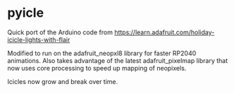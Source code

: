 # pyicle

Quick port of the Arduino code from https://learn.adafruit.com/holiday-icicle-lights-with-flair

Modified to run on the adafruit_neopxl8 library for faster RP2040 animations. Also takes advantage of the latest adafruit_pixelmap library that now uses core processing to speed up mapping of neopixels.

Icicles now grow and break over time.
